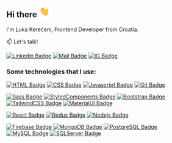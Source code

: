 ## Hi there ![HiThere](./assets/waving-hand.gif)

I'm Luka Kerečeni, Frontend Developer from Croatia.

:mailbox: Let's talk!

[![Linkedin Badge](https://img.shields.io/badge/-lkereceni-0e76a8?style=flat&labelColor=0e76a8&logo=linkedin&logoColor=white)](https://www.linkedin.com/in/luka-kere%C4%8Deni-59b71718b/) [![Mail Badge](https://img.shields.io/badge/-luka.kereceni-ea4335?style=flat&labelColor=ea4335&logo=gmail&logoColor=white)](mailto:luka.kereceni@gmail.com) [![IG Badge](https://img.shields.io/badge/-@lkereceni-e84393?style=flat&labelColor=e84393&logo=instagram&logoColor=white)](https://www.instagram.com/lkereceni)

### Some technologies that I use:

[![HTML Badge](https://img.shields.io/badge/-HTML-f16529?style=for-the-badge&labelColor=black&logo=html5&logoColor=f16529)](#) [![CSS Badge](https://img.shields.io/badge/-CSS-2965f1?style=for-the-badge&labelColor=black&logo=css3&logoColor=2965f1)](#) [![Javascript Badge](https://img.shields.io/badge/-Javascript-F0DB4F?style=for-the-badge&labelColor=black&logo=javascript&logoColor=F0DB4F)](#) [![Git Badge](https://img.shields.io/badge/-Git-F05032?style=for-the-badge&labelColor=black&logo=git&logoColor=F05032)](#)

[![Sass Badge](https://img.shields.io/badge/-Sass/Scss-CC6699?style=for-the-badge&labelColor=black&logo=sass&logoColor=CC6699)](#) [![StyledComponents Badge](https://img.shields.io/badge/-Styled_components-DB7093?style=for-the-badge&labelColor=black&logo=styled-components&logoColor=DB7093)](#) [![Bootstrap Badge](https://img.shields.io/badge/-Bootstrap-7952B3?style=for-the-badge&labelColor=black&logo=bootstrap&logoColor=7952B3)](#) [![TailwindCSS Badge](https://img.shields.io/badge/-Tailwind-38B2AC?style=for-the-badge&labelColor=black&logo=tailwind-css&logoColor=38B2AC)](#) [![MaterialUI Badge](https://img.shields.io/badge/-Material_UI-0081CB?style=for-the-badge&labelColor=black&logo=material-ui&logoColor=0081CB)](#)

[![React Badge](https://img.shields.io/badge/-React/React_Native-61DAFB?style=for-the-badge&labelColor=black&logo=react&logoColor=61DAFB)](#) [![Redux Badge](https://img.shields.io/badge/-Redux-764ABC?style=for-the-badge&labelColor=black&logo=redux&logoColor=764ABC)](#) [![Nodejs Badge](https://img.shields.io/badge/-Nodejs-339933?style=for-the-badge&labelColor=black&logo=node.js&logoColor=339933)](#)

[![Firebase Badge](https://img.shields.io/badge/-Firebase-FFCA28?style=for-the-badge&labelColor=black&logo=firebase&logoColor=FFCA28)](#) [![MongoDB Badge](https://img.shields.io/badge/-MongoDB-47A248?style=for-the-badge&labelColor=black&logo=mongodb&logoColor=47A248)](#) [![PostgreSQL Badge](https://img.shields.io/badge/-postgresql-336791?style=for-the-badge&labelColor=black&logo=postgresql&logoColor=336791)](#) [![MySQL Badge](https://img.shields.io/badge/-mysql-4479A1?style=for-the-badge&labelColor=black&logo=mysql&logoColor=4479A1)](#) [![SQLServer Badge](https://img.shields.io/badge/-sql_server-CC2927?style=for-the-badge&labelColor=black&logo=microsoft-sql-server&logoColor=CC2927)](#)
